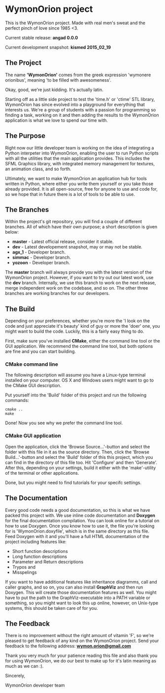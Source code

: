 WymonOrion project
==========

This is the WymonOrion project. Made with real men's sweat and the perfect pinch of love since 1985 <3.

Current stable release: **angad 0.0.0**

Current development snapshot: **kismed 2015_02_19**

## The Project

The name **'WymonOrion'** comes from the greek expression 'wymonere orionibus', meaning 'to be filled with awesomeness'. 

Okay, good, we're just kidding. It's actually latin.

Starting off as a little side project to test the 'time.h' or 'ctime' STL library, WymonOrion has since evolved into a playground for everything that interests us. We're a group of students with a passion for programming so finding a task, working on it and then adding the results to the WymonOrion application is what we love to spend our time with.

## The Purpose

Right now our little developer team is working on the idea of integrating a Python interpeter into WymonOrion, enabling the user to run Python scripts with all the utilities that the main application provides. This includes the SFML Graphics library, with integrated memory management for textures, an animation class, and so forth.

Ultimately, we want to make WymonOrion an application hub for tools written in Python, where either you write them yourself or you take those already provided. It is all open-source, free for anyone to use and code for, so we hope that in future there is a lot of tools to be able to use.

## The Branches

Within the project's git repository, you will find a couple of different branches. All of which have their own purpose; a short description is given below:

* **master** - Latest official release, consider it stable.
* **dev** - Latest developement snapshot, may or may not be stable.
* **agx_1** - Developer branch.
* **simmac** - Developer branch.
* **yozoon** - Developer branch.

The **master** branch will always provide you with the latest version of the WymonOrion project. However, if you want to try out our latest work, use the **dev** branch. Internally, we use this branch to work on the next release, merge independent work on the codebase, and so on. The other three branches are working branches for our developers.

## The Build

Depending on your preferences, whether you're more the 'I look on the code and just appreciate it's beauty' kind of guy or more the 'doer' one, you might want to build the code. Luckily, this is a fairly easy thing to do.

First, make sure you've installed **CMake**, either the command line tool or the GUI application. We recommend the command line tool, but both options are fine and you can start building.

### CMake command line

The following description will assume you have a Linux-type terminal installed on your computer. OS X and Windows users might want to go to the CMake GUI description. 

Put yourself into the 'Build' folder of this project and run the following commands:

```
cmake ..
make
```

Done! Now you see why we prefer the command line tool.

### CMake GUI application

Open the application, click the 'Browse Source...'-button and select the folder with this file in it as the source directory. Then, click the 'Browse Build...'-button and select the 'Build' folder of this this project, which you can find in the directory of this file too. Hit 'Configure' and then 'Generate'. After this, depending on your settings, build it either with the 'make'-utility of the terminal or other applications.

Done, but you might need to find tutorials for your specifc settings.

## The Documentation

Every good code needs a good documentation, so this is what we have packed this project with. We use inline code documentation and **Doxygen** for the final documentation compilation. You can look online for a tutorial on how to use Doxygen. Once you know how to use it, the file you're looking for is 'WymonOrion.doxyfile', which is in the same directory as this file. Feed Doxygen with it and you'll have a full HTML documentation of the project including features like: 

- Short function descriptions
- Long function descriptions
- Parameter and Return descriptions
- Trypos and
- Misspelings 

If you want to have additional features like inheritance diagramms, call and caller graphs, and so on, you can also install **GraphViz** and then run Doxygen. This will create those documentation features as well. You might have to put the path to the GraphViz-executable into a PATH variable or something, so you might want to look this up online, however, on Unix-type systems, this should be taken care of for you.

## The Feedback

There is no improvement without the right amount of vitamin 'F', so we're pleased to get feedback of any kind on the WymonOrion project. Send your feedback to the following address: **wymon.orion@gmail.com**

Thank you very much for your patience reading this file and also thank you for using WymonOrion, we do our best to make up for it's latin meaning as much as we can :).

Sincerely,

WymonOrion developer team
